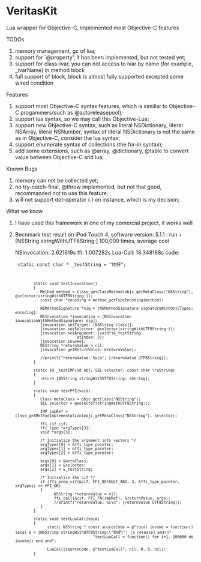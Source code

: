 VeritasKit
==========

Lua wrapper for Objective-C, implemented most Objective-C features


TODOs

1. memory management, gc of lua;
2. support for `@property', it has been implemented, but not tested yet;
3. support for class-ivar, you can not access to ivar by name (for example, _ivarName) in 
   method block
4. full support of block, block is almost fully supported excepted some wired condition

Features

1. support most Objective-C syntax features, which is simillar to Objective-C progammers(such as @autoreleasepool);
2. support lua syntax, so we may call this Objective-Lua;
3. support new Objective-C syntax, such as literal NSDictionary, literal NSArray, literal NSNumber,
   syntax of literal NSDictionary is not the same as in Objective-C, consider the lua syntax;
4. support enumerate syntax of collections (the for-in syntax);
5. add some extensions, such as @array, @dictionary, @table to convert value between Objective-C and lua;

Known Bugs

1. memory can not be collected yet;
2. no try-catch-final, @throw implemented, but not that good, recommanded not to use this feature;
3. will not support dot-operator (.) on instance, which is my decision;

What we know

1. I have used this framework in one of my comercial project, it works well
2. Becnmark test result on iPod Touch 4, software version: 5.1.1 :
      run +[NSString stringWithUTF8String:] 100,000 times, average cost

      NSInvocation: 2.621619s
               ffi: 1.007282s
          Lua-Call: 18.348168s
      code:
         <pre><code>
               static const char \* _testString = "你好";
                                  
               static void testInvocation()
               {
                  Method method = class_getClassMethod(objc_getMetaClass("NSString"), @selector(stringWithUTF8String:));
                  const char *encoding = method_getTypeEncoding(method);
    
                  NSMethodSignature *sig = [NSMethodSignature signatureWithObjCTypes: encoding];
                  NSInvocation *invocation = [NSInvocation invocationWithMethodSignature: sig];
                  [invocation setTarget: [NSString class]];
                  [invocation setSelector: @selector(stringWithUTF8String:)];
                  [invocation setArgument: (void*)&_testString
                                  atIndex: 2];
                  [invocation invoke];
                  NSString *returnValue = nil;
                  [invocation getReturnValue: &returnValue];
    
                  //printf("returnValue: %s\n", [returnValue UTF8String]);
               }

               static id _testIMP(id obj, SEL selector, const char \*aString)
               {
                  return [NSString stringWithUTF8String: aString];
               }

               static void testFFI(void)
               {
                  Class metaClass = objc_getClass("NSString");
                  SEL selector = @selector(stringWithUTF8String:);

                  IMP impRef = class_getMethodImplementation(objc_getMetaClass("NSString"), selector);
     
                  ffi_cif cif;
                  ffi_type *argTypes[3];
                  void *args[3];

                  /* Initialize the argument info vectors */
                  argTypes[0] = &ffi_type_pointer;
                  argTypes[1] = &ffi_type_pointer;
                  argTypes[2] = &ffi_type_pointer;
    
                  args[0] = &metaClass;
                  args[1] = &selector;
                  args[2] = &_testString;
      
                  /* Initialize the cif */
                  if (ffi_prep_cif(&cif, FFI_DEFAULT_ABI, 3, &ffi_type_pointer, argTypes) == FFI_OK)
                  {
                        NSString *returnValue = nil;
                        ffi_call(&cif, FFI_FN(impRef), &returnValue, args);
                        //printf("returnValue: %s\n", [returnValue UTF8String]);
                  }
               }

               static void testLuaCall(void)
               {
                     static NSString * const sourceCode = @"local invoke = function() local a = [NSString stringWithUTF8String:\"你好\"] [a release] end\n"
                                         "testLuaCall = function() for i=1, 100000 do invoke() end end";
    
                     LuaCall(sourceCode, @"testLuaCall", nil, 0, 0, nil);
               }
   </code></pre>